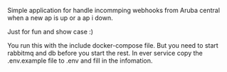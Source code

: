 Simple application for handle incommping webhooks from Aruba central when a new ap is up or a ap i down.

Just for fun and show case :)

You run this with the include docker-compose file. But you need to start rabbitmq and db before you start the rest.
In ever service copy the .env.example file to .env and fill in the infomation.